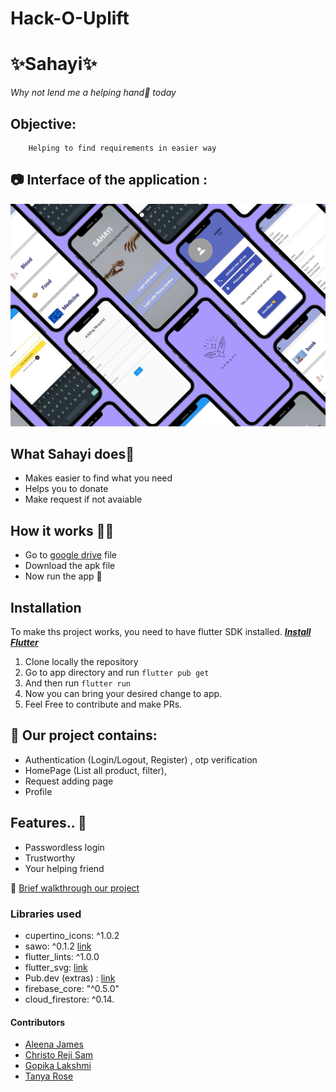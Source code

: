 # Hack-O-Uplift 
# ✨Sahayi✨

 _Why not lend me a helping hand🤝 today_


## Objective:
        Helping to find requirements in easier way


## 📷 Interface of the application :

![Preview](/photo.jpg)

## What Sahayi does🤔
- Makes easier to find what you need
- Helps you to donate
- Make request if not avaiable 

## How it works 👨‍💻
- Go to [google drive]() file
- Download the apk file
- Now run the app 📱

## Installation 
To make ths project works, you need to have flutter SDK installed. [***Install Flutter***](https://flutter.dev/docs/get-started/install)
1. Clone locally the repository
2. Go to app directory and run `flutter pub get` 
3. And then run `flutter run` 
4. Now you can bring your desired change to app.  
5. Feel Free to contribute and make PRs. 

## 💖 Our project contains:

 - Authentication (Login/Logout, Register) , otp verification
 - HomePage (List all product, filter),
 - Request adding page
 - Profile

## Features.. 🙌
- Passwordless login
- Trustworthy
- Your helping friend

🚶
[Brief walkthrough our project]()

### Libraries used
- cupertino_icons: ^1.0.2
- sawo: ^0.1.2 [link](https://docs.sawolabs.com/sawo/flutter)
- flutter_lints: ^1.0.0
- flutter_svg: [link](https://pub.dev/packages/flutter_svg)
- Pub.dev (extras) : [link](https://pub.dev/)
- firebase_core: "^0.5.0"
- cloud_firestore: ^0.14.


#### Contributors
- [Aleena James](https://github.com/aleena-james)
- [Christo Reji Sam](https://github.com/christorejisam)
- [Gopika Lakshmi](https://github.com/g-laksh)
- [Tanya Rose](https://github.com/rosetanya898)
